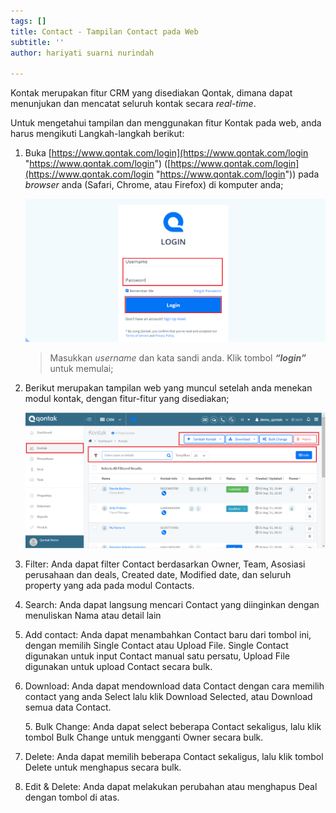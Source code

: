 ```yaml
---
tags: []
title: Contact - Tampilan Contact pada Web
subtitle: ''
author: hariyati suarni nurindah

---
```

Kontak merupakan fitur CRM yang disediakan Qontak, dimana dapat menunjukan dan mencatat seluruh kontak secara _real-time_.

Untuk mengetahui tampilan dan menggunakan fitur Kontak pada web, anda harus mengikuti Langkah-langkah berikut:

1. Buka [https://www.qontak.com/login](https://www.qontak.com/login "https://www.qontak.com/login") ([https://www.qontak.com/login](https://www.qontak.com/login "https://www.qontak.com/login")) pada _browser_ anda (Safari, Chrome, atau Firefox) di komputer anda;

   ![](/uploads/dells-1.PNG)

   > Masukkan _username_ dan kata sandi anda. Klik tombol **_“login”_** untuk memulai;
2. Berikut merupakan tampilan web yang muncul setelah anda menekan modul kontak, dengan fitur-fitur yang disediakan;

   ![](/uploads/tampilankontakweb.PNG)
3. Filter: Anda dapat filter Contact berdasarkan Owner, Team, Asosiasi perusahaan dan deals, Created date, Modified date, dan seluruh property yang ada pada modul Contacts.
4. Search: Anda dapat langsung mencari Contact yang diinginkan dengan menuliskan Nama atau detail lain
5. Add contact: Anda dapat menambahkan Contact baru dari tombol ini, dengan memilih Single Contact atau Upload File. Single Contact digunakan untuk input Contact manual satu persatu, Upload File digunakan untuk upload Contact secara bulk.
6. Download: Anda dapat mendownload data Contact dengan cara memilih contact yang anda Select lalu klik Download Selected, atau Download semua data Contact.

   5\. Bulk Change: Anda dapat select beberapa Contact sekaligus, lalu klik tombol Bulk Change untuk mengganti Owner secara bulk.
7. Delete: Anda dapat memilih beberapa Contact sekaligus, lalu klik tombol Delete untuk menghapus secara bulk.
8. Edit & Delete: Anda dapat melakukan perubahan atau menghapus Deal dengan tombol di atas.